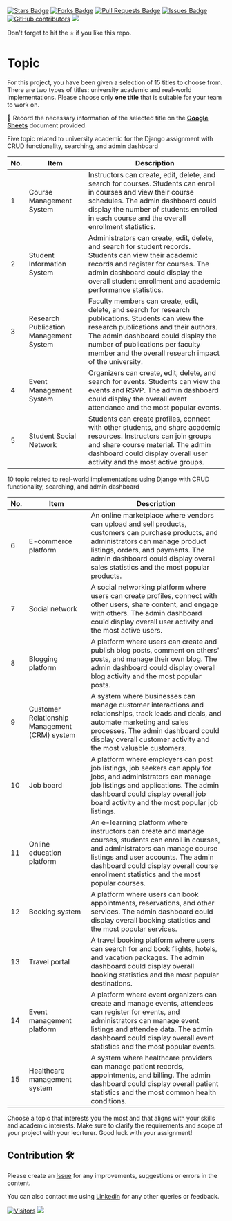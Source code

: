 <a href="https://github.com/drshahizan/learn-django/stargazers"><img src="https://img.shields.io/github/stars/drshahizan/learn-django" alt="Stars Badge"/></a>
<a href="https://github.com/drshahizan/learn-django/network/members"><img src="https://img.shields.io/github/forks/drshahizan/learn-django" alt="Forks Badge"/></a>
<a href="https://github.com/drshahizan/learn-django/pulls"><img src="https://img.shields.io/github/issues-pr/drshahizan/learn-django" alt="Pull Requests Badge"/></a>
<a href="https://github.com/drshahizan/learn-django/issues"><img src="https://img.shields.io/github/issues/drshahizan/learn-django" alt="Issues Badge"/></a>
<a href="https://github.com/drshahizan/learn-django/graphs/contributors"><img alt="GitHub contributors" src="https://img.shields.io/github/contributors/drshahizan/learn-django?color=2b9348"></a>
![](https://visitor-badge.glitch.me/badge?page_id=drshahizan/learn-django)

Don't forget to hit the :star: if you like this repo.

# Topic
For this project, you have been given a selection of 15 titles to choose from. There are two types of titles: university academic and real-world implementations. Please choose only **one title** that is suitable for your team to work on.

🔗 Record the necessary information of the selected title on the [**Google Sheets**](https://docs.google.com/spreadsheets/d/16eKnUHr0a1FUC2fl7ja2W5FrzwHZN1us-GK4_jhvZD8/edit?usp=sharing) document provided.


Five topic related to university academic for the Django assignment with CRUD functionality, searching, and admin dashboard

| No. | Item | Description |
| --- | --- | --- |
| 1 | Course Management System | Instructors can create, edit, delete, and search for courses. Students can enroll in courses and view their course schedules. The admin dashboard could display the number of students enrolled in each course and the overall enrollment statistics. |
| 2 | Student Information System | Administrators can create, edit, delete, and search for student records. Students can view their academic records and register for courses. The admin dashboard could display the overall student enrollment and academic performance statistics. |
| 3 | Research Publication Management System | Faculty members can create, edit, delete, and search for research publications. Students can view the research publications and their authors. The admin dashboard could display the number of publications per faculty member and the overall research impact of the university. |
| 4 | Event Management System | Organizers can create, edit, delete, and search for events. Students can view the events and RSVP. The admin dashboard could display the overall event attendance and the most popular events. |
| 5 | Student Social Network | Students can create profiles, connect with other students, and share academic resources. Instructors can join groups and share course material. The admin dashboard could display overall user activity and the most active groups. |

10 topic related to real-world implementations using Django with CRUD functionality, searching, and admin dashboard

| No. | Item | Description |
| --- | --- | --- |
| 6 | E-commerce platform | An online marketplace where vendors can upload and sell products, customers can purchase products, and administrators can manage product listings, orders, and payments. The admin dashboard could display overall sales statistics and the most popular products. |
| 7 | Social network | A social networking platform where users can create profiles, connect with other users, share content, and engage with others. The admin dashboard could display overall user activity and the most active users. |
| 8 | Blogging platform | A platform where users can create and publish blog posts, comment on others' posts, and manage their own blog. The admin dashboard could display overall blog activity and the most popular posts. |
| 9 | Customer Relationship Management (CRM) system | A system where businesses can manage customer interactions and relationships, track leads and deals, and automate marketing and sales processes. The admin dashboard could display overall customer activity and the most valuable customers. |
| 10 | Job board | A platform where employers can post job listings, job seekers can apply for jobs, and administrators can manage job listings and applications. The admin dashboard could display overall job board activity and the most popular job listings. |
| 11 | Online education platform | An e-learning platform where instructors can create and manage courses, students can enroll in courses, and administrators can manage course listings and user accounts. The admin dashboard could display overall course enrollment statistics and the most popular courses. |
| 12 | Booking system | A platform where users can book appointments, reservations, and other services. The admin dashboard could display overall booking statistics and the most popular services. |
| 13 | Travel portal | A travel booking platform where users can search for and book flights, hotels, and vacation packages. The admin dashboard could display overall booking statistics and the most popular destinations. |
| 14 | Event management platform | A platform where event organizers can create and manage events, attendees can register for events, and administrators can manage event listings and attendee data. The admin dashboard could display overall event statistics and the most popular events. |
| 15 | Healthcare management system | A system where healthcare providers can manage patient records, appointments, and billing. The admin dashboard could display overall patient statistics and the most common health conditions. |

Choose a topic that interests you the most and that aligns with your skills and academic interests. Make sure to clarify the requirements and scope of your project with your lecrturer. Good luck with your assignment!

## Contribution 🛠️
Please create an [Issue](https://github.com/drshahizan/learn-django/issues) for any improvements, suggestions or errors in the content.

You can also contact me using [Linkedin](https://www.linkedin.com/in/drshahizan/) for any other queries or feedback.

[![Visitors](https://api.visitorbadge.io/api/visitors?path=https%3A%2F%2Fgithub.com%2Fdrshahizan&labelColor=%23697689&countColor=%23555555&style=plastic)](https://visitorbadge.io/status?path=https%3A%2F%2Fgithub.com%2Fdrshahizan)
![](https://hit.yhype.me/github/profile?user_id=81284918)

